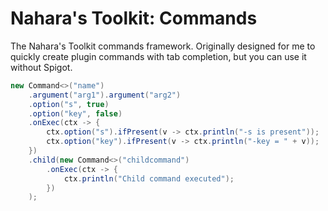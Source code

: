 # Nahara's Toolkit: Commands
The Nahara's Toolkit commands framework. Originally designed for me to quickly create plugin commands with tab completion, but you can use it without Spigot.

```java
new Command<>("name")
	.argument("arg1").argument("arg2")
	.option("s", true)
	.option("key", false)
	.onExec(ctx -> {
		ctx.option("s").ifPresent(v -> ctx.println("-s is present"));
		ctx.option("key").ifPresent(v -> ctx.println("-key = " + v));
	})
	.child(new Command<>("childcommand")
		.onExec(ctx -> {
			ctx.println("Child command executed");
		})
	);
```
